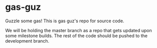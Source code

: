gas-guz
=======

Guzzle some gas! This is gas guz's repo for source code.


We will be holding the master branch as a repo that gets updated upon some milestone builds. 
The rest of the code should be pushed to the development branch.


